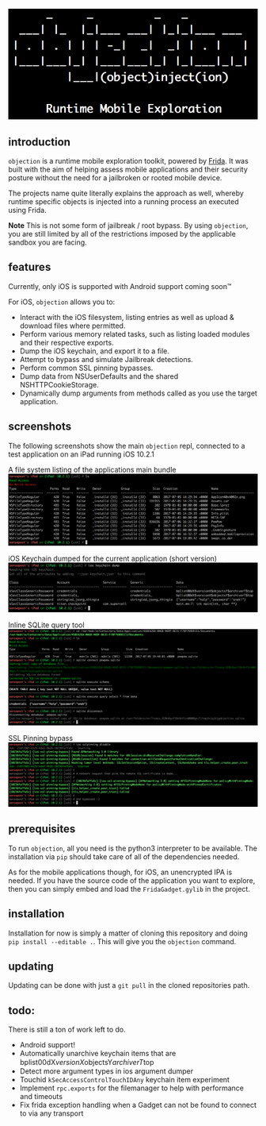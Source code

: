 ![objection](images/objection.png)

## introduction
`objection` is a runtime mobile exploration toolkit, powered by [Frida](https://www.frida.re/). It was built with the aim of helping assess mobile applications and their security posture without the need for a jailbroken or rooted mobile device.

The projects name quite literally explains the approach as well, whereby runtime specific objects is injected into a running process an executed using Frida.

**Note** This is not some form of jailbreak / root bypass. By using `objection`, you are still limited by all of the restrictions imposed by the applicable sandbox you are facing.

## features
Currently, only iOS is supported with Android support coming soon™

For iOS, `objection` allows you to:
- Interact with the iOS filesystem, listing entries as well as upload & download files where permitted.
- Perform various memory related tasks, such as listing loaded modules and their respective exports.
- Dump the iOS keychain, and export it to a file.
- Attempt to bypass and simulate Jailbreak detections.
- Perform common SSL pinning bypasses.
- Dump data from NSUserDefaults and the shared NSHTTPCookieStorage.
- Dynamically dump arguments from methods called as you use the target application.

## screenshots
The following screenshots show the main `objection` repl, connected to a test application on an iPad running iOS 10.2.1

A file system listing of the applications main bundle
![ls](images/objection_ls.png)

iOS Keychain dumped for the current application (short version)
![keychain](images/objection_keychain.png)

Inline SQLite query tool
![sqlite](images/objection_sqlite.png)

SSL Pinning bypass
![sslpinning](images/objection_ssl_pinning.png)

## prerequisites
To run `objection`, all you need is the python3 interpreter to be available. The installation via `pip` should take care of all of the dependencies needed.

As for the mobile applications though, for iOS, an unencrypted IPA is needed. If you have the source code of the application you want to explore, then you can simply embed and load the `FridaGadget.gylib` in the project.

## installation
Installation for now is simply a matter of cloning this repository and doing `pip install --editable .`. This will give you the `objection` command.

## updating
Updating can be done with just a `git pull` in the cloned repositories path.

## todo:
There is still a ton of work left to do.

- Android support!
- Automatically unarchive keychain items that are bplist00ԁX$versionX$objectsY$archiverT$top
- Detect more argument types in ios argument dumper
- Touchid `kSecAccessControlTouchIDAny` keychain item experiment
- Implement `rpc.exports` for the filemanager to help with performance and timeouts
- Fix frida exception handling when a Gadget can not be found to connect to via any transport
